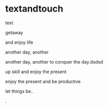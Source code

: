 # textandtouch
text

getaway

and enjoy life

another day, another

another day, another to conquer the day.dsdsd

up skill and enjoy the present

enjoy the present and be productive 

let things be..

.
